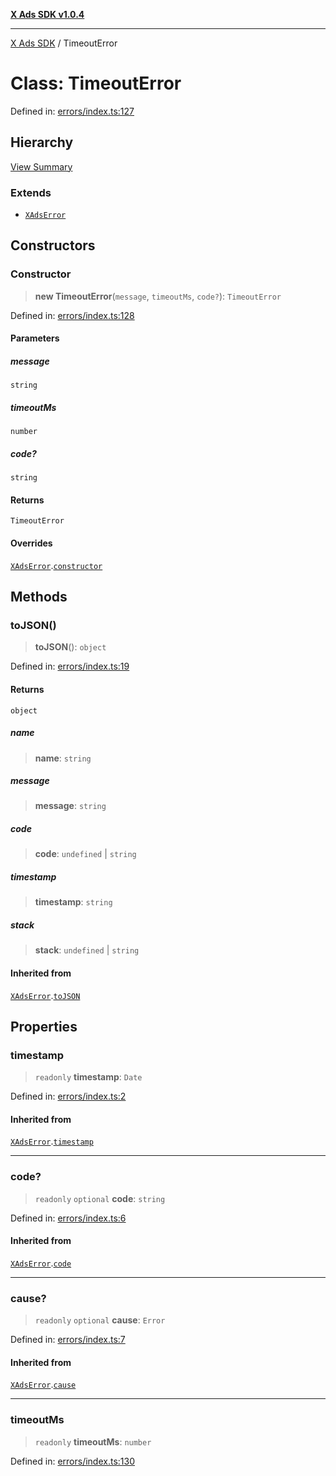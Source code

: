 [**X Ads SDK v1.0.4**](../README.md)

***

[X Ads SDK](../globals.md) / TimeoutError

# Class: TimeoutError

Defined in: [errors/index.ts:127](https://github.com/kage1020/x-ads-sdk/blob/main/src/errors/index.ts#L127)

## Hierarchy

[View Summary](../hierarchy.md)

### Extends

- [`XAdsError`](XAdsError.md)

## Constructors

### Constructor

> **new TimeoutError**(`message`, `timeoutMs`, `code?`): `TimeoutError`

Defined in: [errors/index.ts:128](https://github.com/kage1020/x-ads-sdk/blob/main/src/errors/index.ts#L128)

#### Parameters

##### message

`string`

##### timeoutMs

`number`

##### code?

`string`

#### Returns

`TimeoutError`

#### Overrides

[`XAdsError`](XAdsError.md).[`constructor`](XAdsError.md#constructor)

## Methods

### toJSON()

> **toJSON**(): `object`

Defined in: [errors/index.ts:19](https://github.com/kage1020/x-ads-sdk/blob/main/src/errors/index.ts#L19)

#### Returns

`object`

##### name

> **name**: `string`

##### message

> **message**: `string`

##### code

> **code**: `undefined` \| `string`

##### timestamp

> **timestamp**: `string`

##### stack

> **stack**: `undefined` \| `string`

#### Inherited from

[`XAdsError`](XAdsError.md).[`toJSON`](XAdsError.md#tojson)

## Properties

### timestamp

> `readonly` **timestamp**: `Date`

Defined in: [errors/index.ts:2](https://github.com/kage1020/x-ads-sdk/blob/main/src/errors/index.ts#L2)

#### Inherited from

[`XAdsError`](XAdsError.md).[`timestamp`](XAdsError.md#timestamp)

***

### code?

> `readonly` `optional` **code**: `string`

Defined in: [errors/index.ts:6](https://github.com/kage1020/x-ads-sdk/blob/main/src/errors/index.ts#L6)

#### Inherited from

[`XAdsError`](XAdsError.md).[`code`](XAdsError.md#code)

***

### cause?

> `readonly` `optional` **cause**: `Error`

Defined in: [errors/index.ts:7](https://github.com/kage1020/x-ads-sdk/blob/main/src/errors/index.ts#L7)

#### Inherited from

[`XAdsError`](XAdsError.md).[`cause`](XAdsError.md#cause)

***

### timeoutMs

> `readonly` **timeoutMs**: `number`

Defined in: [errors/index.ts:130](https://github.com/kage1020/x-ads-sdk/blob/main/src/errors/index.ts#L130)
